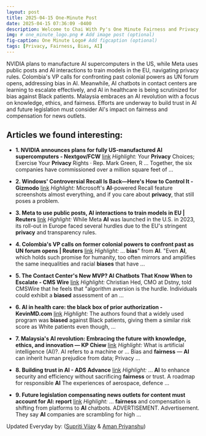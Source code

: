 ```yaml
---
layout: post
title: 2025-04-15 One-Minute Post
date: 2025-04-15 07:36:09 -0400
description: Welcome to Chai With Py's One Minute Fairness and Privacy, which aims to provide you the current happenings in the world of Fairness, Privacy, and AI.
img: # one_minute_logo.png # Add image post (optional)
fig-caption: One Minute Logo# Add figcaption (optional)
tags: [Privacy, Fairness, Bias, AI]
---
```


NVIDIA plans to manufacture AI supercomputers in the US, while Meta uses public posts and AI interactions to train models in the EU, navigating privacy rules. Colombia's VP calls for confronting past colonial powers as UN forum opens, addressing bias in AI. Meanwhile, AI chatbots in contact centers are learning to escalate effectively, and AI in healthcare is being scrutinized for bias against Black patients. Malaysia embraces an AI revolution with a focus on knowledge, ethics, and fairness. Efforts are underway to build trust in AI and future legislation must consider AI's impact on fairness and compensation for news outlets.

## Articles we found interesting:

- **1. NVIDIA announces plans for fully US-manufactured <b>AI</b> supercomputers - Nextgov/FCW** [link](http://www.fcw.com/emerging-tech/2025/04/nvidia-announces-plans-fully-us-manufactured-ai-supercomputers/404541/%3Foref%3Dng-homepage-river)
_Highlight:_ Your <b>Privacy</b> Choices; Exercise Your <b>Privacy</b> Rights &middot; Rep. Mark Green, R ... Together, the six companies have commissioned over a million square feet of&nbsp;...

- **2. Windows&#39; Controversial Recall Is Back—Here&#39;s How to Control It - Gizmodo** [link](https://gizmodo.com/windows-controversial-recall-is-back-heres-how-to-control-it-2000589002)
_Highlight:_ Microsoft&#39;s <b>AI</b>-powered Recall feature screenshots almost everything, and if you care about <b>privacy</b>, that still poses a problem.

- **3. Meta to use public posts, <b>AI</b> interactions to train models in EU | Reuters** [link](https://www.reuters.com/technology/artificial-intelligence/meta-use-public-posts-ai-interactions-train-models-eu-2025-04-14/)
_Highlight:_ While Meta <b>AI</b> was launched in the U.S. in 2023, its roll-out in Europe faced several hurdles due to the EU&#39;s stringent <b>privacy</b> and transparency rules.

- **4. Colombia&#39;s VP calls on former colonial powers to confront past as UN forum opens | Reuters** [link](https://www.reuters.com/world/americas/colombias-vp-calls-former-colonial-powers-confront-past-un-forum-opens-2025-04-14/)
_Highlight:_ ... <b>bias</b>&quot; from <b>AI</b>. &quot;Even <b>AI</b>, which holds such promise for humanity, too often mirrors and amplifies the same inequalities and racial <b>biases</b> that have&nbsp;...

- **5. The Contact Center&#39;s New MVP? <b>AI</b> Chatbots That Know When to Escalate - CMS Wire** [link](https://www.cmswire.com/contact-center/the-contact-centers-new-mvp-ai-chatbots-that-know-when-to-escalate/)
_Highlight:_ Christian Hed, CMO at Dstny, told CMSWire that he feels that &quot;algorithm aversion is the hurdle. Individuals could exhibit a <b>biased</b> assessment of an&nbsp;...

- **6. <b>AI</b> in health care: the black box of prior authorization - KevinMD.com** [link](https://kevinmd.com/2025/04/ai-in-health-care-the-black-box-of-prior-authorization.html)
_Highlight:_ The authors found that a widely used program was <b>biased</b> against Black patients, giving them a similar risk score as White patients even though,&nbsp;...

- **7. Malaysia&#39;s <b>AI</b> revolution: Embracing the future with knowledge, ethics, and innovation — KP Chiew** [link](https://www.malaymail.com/news/what-you-think/2025/04/13/malaysias-ai-revolution-embracing-the-future-with-knowledge-ethics-and-innovation-kp-chiew/172895)
_Highlight:_ What is artificial intelligence (AI)?. AI refers to a machine or ... Bias and <b>fairness</b> — <b>AI</b> can inherit human prejudice from data; Privacy&nbsp;...

- **8. Building trust in <b>AI</b> - ADS Advance** [link](https://www.adsadvance.co.uk/building-trust-in-ai.html)
_Highlight:_ ... <b>AI</b> to enhance security and efficiency without sacrificing <b>fairness</b> or trust. A roadmap for responsible <b>AI</b> The experiences of aerospace, defence&nbsp;...

- **9. Future legislation compensating news outlets for content must account for <b>AI</b>: report** [link](https://ca.news.yahoo.com/future-legislation-compensating-news-outlets-151603670.html)
_Highlight:_ ... <b>fairness</b> and compensation is shifting from platforms to <b>AI</b> chatbots. ADVERTISEMENT. Advertisement. They say <b>AI</b> companies are scrambling for high&nbsp;...


Updated Everyday by: (<a href="https://supritivijay.github.io/">Supriti Vijay</a> & <a href="https://amanpriyanshu.github.io/">Aman Priyanshu</a>)
